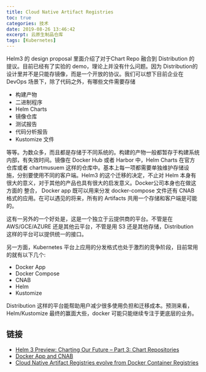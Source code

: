 ```yaml
---
title: Cloud Native Artifact Registries
toc: true
categories: 技术
date: 2019-08-26 13:46:42
excerpt: 云原生制品仓库
tags: [Kubernetes]
---
```




Helm3 的 design proposal 里面介绍了对于Chart Repo 融合到 Distribution 的提议。目前已经有了实验的 demo，理论上并没有什么问题。因为 Distribution的设计里并不是只能存镜像，而是一个开放的协议。我们可以想下目前企业在 DevOps 场景下，除了代码之外，有哪些文件需要存储

* 构建产物
* 二进制程序
* Helm Charts
* 镜像仓库
* 测试报告
* 代码分析报告
* Kustomize 文件

等等。为数众多，而且都是存储于不同系统的。构建的产物一般都暂存于构建系统内部，有失效时间。镜像在 Docker Hub 或者 Harbor 中，Helm Charts 在官方仓库或者 chartmusuem 这样的仓库中。基本上每一项都需要单独维护存储设施，分别要使用不同的客户端。Helm3 的这个迁移的决定，不止对 Helm 本身有很大的意义，对于其他的产品也具有很大的启发意义。Docker公司本身也在做这方面的 整合， Docker app 既可以用来分发 docker-compose 文件还有 CNAB 格式的应用。在可以遇见的将来，所有的 Artifacts 共用一个存储和客户端是可能的。

这有一另外的一个好处是，这是一个独立于云提供商的平台。不管是在 AWS/GCE/AZURE 还是其他云平台，不管是用 S3 还是其他存储，Distribution 这样的平台可以提供统一的接口。

另一方面，Kubernetes 平台上应用的分发格式也处于激烈的竞争阶段，目前常用的就有以下几个:

* Docker App
* Docker Compose
* CNAB
* Helm
* Kustomize

Distribution 这样的平台能帮助用户减少很多使用负担和迁移成本。预测来看，Helm/Kustomize 最终的赢面大些，docker 可能只能继续专注于更底层的业务。



## 链接

* [Helm 3 Preview: Charting Our Future – Part 3: Chart Repositories](https://helm.sh/blog/helm-3-preview-pt3/)
* [Docker App and CNAB](https://blog.docker.com/2018/12/docker-app-and-cnab/ )
* [Cloud Native Artifact Registries evolve from Docker Container Registries](https://stevelasker.blog/2019/01/25/cloud-native-artifact-stores-evolve-from-container-registries/)